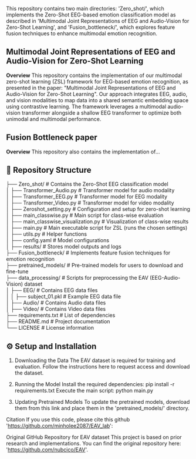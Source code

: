 This repository contains two main directories: 'Zero_shot/', which implements the Zero-Shot EEG-based emotion classification model as described in 'Multimodal Joint Representations of EEG and Audio-Vision for Zero-Shot Learning', and 'Fusion_bottleneck/', which explores feature fusion techniques to enhance multimodal emotion recognition.

## Multimodal Joint Representations of EEG and Audio-Vision for Zero-Shot Learning  
**Overview**
This repository contains the implementation of our multimodal zero-shot learning (ZSL) framework for EEG-based emotion recognition, as presented in the paper: "Multimodal Joint Representations of EEG and Audio-Vision for Zero-Shot Learning".
Our approach integrates EEG, audio, and vision modalities to map data into a shared semantic embedding space using contrastive learning. The framework leverages a multimodal audio-vision transformer alongside a shallow EEG transformer to optimize both unimodal and multimodal performance.

## Fusion Bottleneck paper
**Overview**
This repository also contains the implementation of...

## **📁 Repository Structure**  
├── Zero_shot/                     # Contains the Zero-Shot EEG classification model  
│   ├── Transformer_Audio.py       # Transformer model for audio modality  
│   ├── Transformer_EEG.py         # Transformer model for EEG modality  
│   ├── Transformer_Video.py       # Transformer model for video modality  
│   ├── Zeroshot_setting.py        # Configuration and setup for zero-shot learning  
│   ├── main_classwise.py          # Main script for class-wise evaluation  
│   ├── main_classwise_visualization.py  # Visualization of class-wise results  
│   ├── main.py                    # Main executable script for ZSL (runs the chosen settings)  
│   ├── utils.py                    # Helper functions  
│   ├── config.yaml                 # Model configurations  
│   ├── results/                    # Stores model outputs and logs  
├── Fusion_bottleneck/              # Implements feature fusion techniques for emotion recognition  
├── pretrained_models/              # Pre-trained models for users to download and fine-tune  
├── data_processing/                # Scripts for preprocessing the EAV (EEG-Audio-Vision) dataset  
│   ├── EEG/                        # Contains EEG data files  
│   │   ├── subject_01.pkl          # Example EEG data file  
│   ├── Audio/                      # Contains Audio data files  
│   ├── Video/                      # Contains Video data files  
├── requirements.txt                # List of dependencies  
├── README.md                       # Project documentation  
└── LICENSE                         # License information  


## **⚙️ Setup and Installation**  
1. Downloading the Data
  The EAV dataset is required for training and evaluation. Follow the instructions here to request access and download the dataset.

2. Running the Model
  Install the required dependencies:
    pip install -r requirements.txt
  Execute the main script:
    python main.py

3. Updating Pretrained Models
  To update the pretrained models, download them from this link and place them in the 'pretrained_models/' directory.

Citation
If you use this code, please cite this github 'https://github.com/minholee2087/EAV_lab':

Original GitHub Repository for EAV dataset
This project is based on prior research and implementations. You can find the original repository here: 'https://github.com/nubcico/EAV'.
